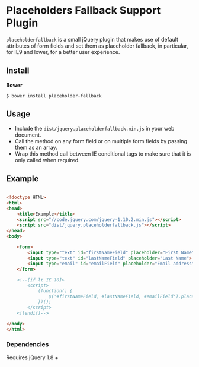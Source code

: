 # Placeholders Fallback Support Plugin

`placeholderfallback` is a small jQuery plugin that makes use of default attributes of form fields and set them as placeholder fallback, in particular, for IE9 and lower, for a better user experience.


## Install

**Bower**

``` shell
$ bower install placeholder-fallback
```

## Usage

+ Include the `dist/jquery.placeholderfallback.min.js` in your web document.
+ Call the method on any form field or on multiple form fields by passing them as an array.
+ Wrap this method call between IE conditional tags to make sure that it is only called when required.

## Example

``` html

<!doctype HTML>
<html>
<head>
	<title>Example</title>
	<script src="//code.jquery.com/jquery-1.10.2.min.js"></script>
	<script src="dist/jquery.placeholderfallback.js"></script>
</head>
<body>
	
	<form>
		<input type="text" id="firstNameField" placeholder="First Name">
		<input type="text" id="lastNameField" placeholder="Last Name">
		<input type="email" id="emailField" placeholder="Email address">
	</form>

	<!--[if lt IE 10]>
		<script>
			(function()	{
				$('#firstNameField, #lastNameField, #emailField').placeholderfallback();
			})();
		</script>
	<![endif]-->

</body>
</html>

```


### Dependencies

Requires jQuery 1.8 +
